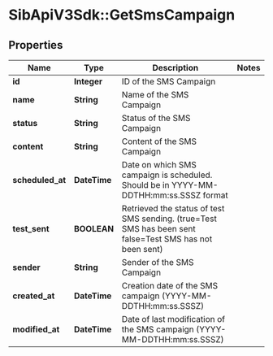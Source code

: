 # SibApiV3Sdk::GetSmsCampaign

## Properties
Name | Type | Description | Notes
------------ | ------------- | ------------- | -------------
**id** | **Integer** | ID of the SMS Campaign | 
**name** | **String** | Name of the SMS Campaign | 
**status** | **String** | Status of the SMS Campaign | 
**content** | **String** | Content of the SMS Campaign | 
**scheduled_at** | **DateTime** | Date on which SMS campaign is scheduled. Should be in YYYY-MM-DDTHH:mm:ss.SSSZ format | 
**test_sent** | **BOOLEAN** | Retrieved the status of test SMS sending. (true&#x3D;Test SMS has been sent  false&#x3D;Test SMS has not been sent) | 
**sender** | **String** | Sender of the SMS Campaign | 
**created_at** | **DateTime** | Creation date of the SMS campaign (YYYY-MM-DDTHH:mm:ss.SSSZ) | 
**modified_at** | **DateTime** | Date of last modification of the SMS campaign (YYYY-MM-DDTHH:mm:ss.SSSZ) | 


